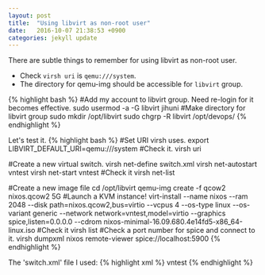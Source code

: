 ```yaml
---
layout: post
title:  "Using libvirt as non-root user"
date:   2016-10-07 21:38:53 +0900
categories: jekyll update
---
```

There are subtle things to remember for using libvirt as non-root user. 

* Check `virsh uri` is `qemu:///system`.
* The directory for qemu-img should be accessible for `libvirt` group.

{% highlight bash %}
#Add my account to libvirt group. Need re-login for it becomes effective.
sudo usermod -a -G libvirt jihuni
#Make directory for libvirt group
sudo mkdir /opt/libvirt
sudo chgrp -R libvirt /opt/devops/
{% endhighlight %}


Let's test it.
{% highlight bash %}
#Set URI virsh uses.
export LIBVIRT_DEFAULT_URI=qemu:///system
#Check it.
virsh uri

#Create a new virtual switch.
virsh net-define switch.xml
virsh net-autostart vntest
virsh net-start vntest
#Check it
virsh net-list

#Create a new image file
cd /opt/libvirt
qemu-img create -f qcow2 nixos.qcow2 5G
#Launch a KVM instance!
virt-install --name nixos --ram 2048 --disk path=nixos.qcow2,bus=virtio --vcpus 4 --os-type linux --os-variant generic --network network=vntest,model=virtio --graphics spice,listen=0.0.0.0 --cdrom nixos-minimal-16.09.680.4e14fd5-x86_64-linux.iso
#Check it
virsh list
#Check a port number for spice and connect to it.
virsh dumpxml nixos
remote-viewer spice://localhost:5900
{% endhighlight %}

The 'switch.xml' file I used:
{% highlight xml %}
<network>
  <name>vntest</name>
  <bridge name="vn1"/>
  <forward/>
  <ip address="192.168.142.1" netmask="255.255.255.0">
    <dhcp>
      <range start="192.168.142.2" end="192.168.142.254"/>
    </dhcp>
  </ip>
</network>
{% endhighlight %}

